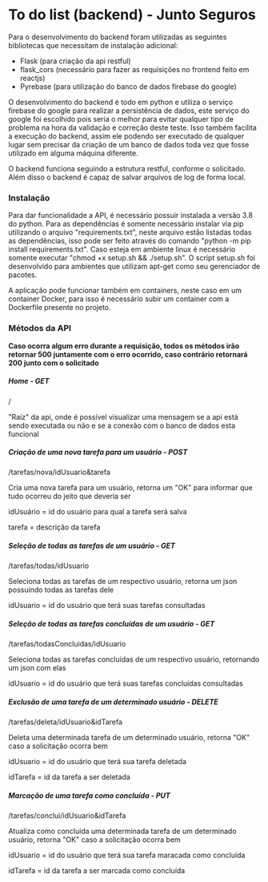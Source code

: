 # To do list (backend) - Junto Seguros

Para o desenvolvimento do backend foram utilizadas as seguintes bibliotecas que necessitam de instalação adicional:
- Flask (para criação da api restful)
- flask_cors (necessário para fazer as requisições no frontend feito em reactjs)
- Pyrebase (para utilização do banco de dados firebase do google)

O desenvolvimento do backend é todo em python e utiliza o serviço firebase do google para realizar a persistência de dados, este serviço do google foi escolhido pois seria o melhor para evitar qualquer tipo de problema na hora da validação e correção deste teste. Isso também facilita a execução do backend, assim ele podendo ser executado de qualquer lugar sem precisar da criação de um banco de dados toda vez que fosse utilizado em alguma máquina diferente.

O backend funciona seguindo a estrutura restful, conforme o solicitado. Além disso o backend é capaz de salvar arquivos de log de forma local.

### Instalação

Para dar funcionalidade a API, é necessário possuir instalada a versão 3.8 do python. Para as dependências é somente necessário instalar via pip utilizando o arquivo "requirements.txt", neste arquivo estão listadas todas as dependências, isso pode ser feito através do comando "python -m pip install requirements.txt". Caso esteja em ambiente linux é necessário somente executar "chmod +x setup.sh && ./setup.sh". O script setup.sh foi desenvolvido para ambientes que utilizam apt-get como seu gerenciador de pacotes.

A aplicação pode funcionar também em containers, neste caso em um container Docker, para isso é necessário subir um container com a Dockerfile presente no projeto.

### Métodos da API

**Caso ocorra algum erro durante a requisição, todos os métodos irão retornar 500 juntamente com o erro ocorrido, caso contrário retornará 200 junto com o solicitado**

##### Home - GET
/

"Raíz" da api, onde é possível visualizar uma mensagem se a api está sendo executada ou não e se a conexão com o banco de dados esta funcional

##### Criação de uma nova tarefa para um usuário - POST
/tarefas/nova/idUsuario&tarefa

Cria uma nova tarefa para um usuário, retorna um "OK" para informar que tudo ocorreu do jeito que deveria ser

idUsuário = id do usuário para qual a tarefa será salva

tarefa = descrição da tarefa

##### Seleção de todas as tarefas de um usuário - GET
/tarefas/todas/idUsuario

Seleciona todas as tarefas de um respectivo usuário, retorna um json possuindo todas as tarefas dele

idUsuario = id do usuário que terá suas tarefas consultadas

##### Seleção de todas as tarefas concluídas de um usuário - GET
/tarefas/todasConcluidas/idUsuario

Seleciona todas as tarefas concluídas de um respectivo usuário, retornando um json com elas

idUsuario = id do usuário que terá suas tarefas concluídas consultadas

##### Exclusão de uma tarefa de um determinado usuário - DELETE
/tarefas/deleta/idUsuario&idTarefa

Deleta uma determinada tarefa de um determinado usuário, retorna "OK" caso a solicitação ocorra bem

idUsuario = id do usuário que terá sua tarefa deletada

idTarefa = id da tarefa a ser deletada

##### Marcação de uma tarefa como concluída - PUT
/tarefas/conclui/idUsuario&idTarefa

Atualiza como concluída uma determinada tarefa de um determinado usuário, retorna "OK" caso a solicitação ocorra bem

idUsuario = id do usuário que terá sua tarefa maracada como concluída

idTarefa = id da tarefa a ser marcada como concluída
